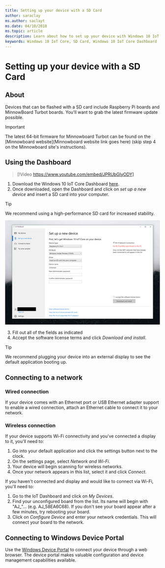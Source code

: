 ```yaml
--- 
title: Setting up your device with a SD Card
author: saraclay 
ms.author: saclayt 
ms.date: 04/10/2018 
ms.topic: article 
description: Learn about how to set up your device with Windows 10 IoT Core using a SD Card.
keywords: Windows 10 IoT Core, SD Card, Windows 10 IoT Core Dashboard
--- 
```


# Setting up your device with a SD Card

## About

Devices that can be flashed with a SD card include Raspberry Pi boards and MinnowBoard Turbot boards. You'll want to grab the latest firmware update possible.

> [!IMPORTANT]
> The latest 64-bit firmware for Minnowboard Turbot can be found on the [Minnowboard website](Minnowboard website link goes here) (skip step 4 on the Minnowboard site's instructions).

## Using the Dashboard
> [!Video https://www.youtube.com/embed/JPRUbGIyODY]

1. Download the Windows 10 IoT Core Dashboard [here](https://developer.microsoft.com/en-us/windows/iot/Downloads).
2. Once downloaded, open the Dashboard and click on *set up a new device* and insert a SD card into your computer.

> [!TIP]
> We recommend using a high-performance SD card for increased stability.

![Dashboard screenshot](../../media/SDCard/Dashboard-Screenshot.jpg)

3. Fill out all of the fields as indicated
4. Accept the software license terms and click *Download and install*.

> [!TIP]
> We recommend plugging your device into an external display to see the default application booting up.

## Connecting to a network

### Wired connection
If your device comes with an Ethernet port or USB Ethernet adapter support to enable a wired connection, attach an Ethernet cable to connect it to your network.

### Wireless connection
If your device supports Wi-Fi connectivity and you've connected a display to it, you'll need to:

1. Go into your default application and click the settings button next to the clock.
2. On the settings page, select *Network and Wi-Fi*.
3. Your device will begin scanning for wireless networks.
4. Once your network appears in this list, select it and click *Connect*.

If you haven't connected and display and would like to connect via Wi-Fi, you'll need to:

1. Go to the IoT Dashboard and click on *My Devices*.
2. Find your unconfigured board from the list. Its name will begin with "AJ_"... (e.g. AJ_58EA6C68). If you don't see your board appear after a few minutes, try rebooting your board.
3. Click on *Configure Device* and enter your network credentials. This will connect your board to the network.

## Connecting to Windows Device Portal

Use the [Windows Device Portal](../../manage-your-device/DevicePortal.md) to connect your device through a web browser. The device portal makes valuable configuration and device management capabilities available. 

